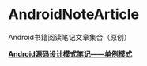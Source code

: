 # AndroidNoteArticle
Android书籍阅读笔记文章集合（原创）

**[Android源码设计模式笔记——单例模式](https://github.com/nickming/AndroidNoteArticle)**



